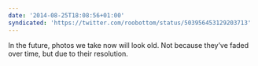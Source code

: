 ```yaml
---
date: '2014-08-25T18:08:56+01:00'
syndicated: 'https://twitter.com/roobottom/status/503956453129203713'
---
```

In the future, photos we take now will look old. Not because they’ve faded over time, but due to their resolution.
